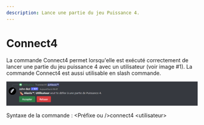 ```yaml
---
description: Lance une partie du jeu Puissance 4.
---
```


# Connect4

La commande Connect4 permet lorsqu'elle est exécuté correctement de lancer une partie du jeu puissance 4 avec un utilisateur (voir image #1). La commande Connect4 est aussi utilisable en slash commande.

![Image #1](../../../.gitbook/assets/Connect4.png)

Syntaxe de la commande : \<Préfixe ou />connect4 \<utilisateur>
